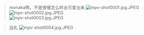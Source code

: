 > monaka啊，不是很懂怎么听出可爱出来
![mpv-shot0001.jpg.JPEG](https://filebed.cellargalaxy.workers.dev/blog/spirit/響け！ユーフォニアム/S1/E14/20200906/mpv-shot0001.jpg.JPEG)  
![mpv-shot0002.jpg.JPEG](https://filebed.cellargalaxy.workers.dev/blog/spirit/響け！ユーフォニアム/S1/E14/20200906/mpv-shot0002.jpg.JPEG)  
![mpv-shot0003.jpg.JPEG](https://filebed.cellargalaxy.workers.dev/blog/spirit/響け！ユーフォニアム/S1/E14/20200906/mpv-shot0003.jpg.JPEG)  

> 巡礼
![mpv-shot0004.jpg.JPEG](https://filebed.cellargalaxy.workers.dev/blog/spirit/響け！ユーフォニアム/S1/E14/20200906/mpv-shot0004.jpg.JPEG)